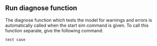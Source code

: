 ## Run diagnose function
The diagnose function which tests the model for warnings and errors is automatically called when the start sim command is given. To call this function separate, give the following command:
```
test case
```